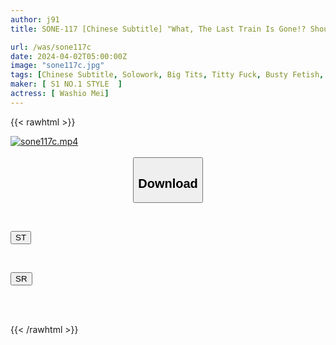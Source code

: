 ```yaml
---
author: j91
title: SONE-117 [Chinese Subtitle] "What, The Last Train Is Gone!? Should I Let You Stay At My House?" When I Accepted The Invitation Of The Beautiful Manager Of My Part-time Job, I Lost All My Reason When I Saw Her Wearing A Housecoat Without Makeup... Mei Washio

url: /was/sone117c
date: 2024-04-02T05:00:00Z
image: "sone117c.jpg"
tags: [Chinese Subtitle, Solowork, Big Tits, Titty Fuck, Busty Fetish, Cuckold	]
maker: [ S1 NO.1 STYLE  ]
actress: [ Washio Mei]
---
```



{{< rawhtml >}}

<div class="video" data-videoid="oM4R1RmXy4TJqdQ">
    <a href="javascript:;">
        <img src="/was/sone117c/sone117c.jpg" width="WIDTH" height="HEIGHT" alt="sone117c.mp4" loading="lazy">
    </a>
</div>

<script type="text/javascript" src="https://j91.asia/asset/on-demand-st.js"></script>

<br>
  <link rel="stylesheet" href="https://j91.asia/asset/bs5.css">
  
  <center>
  <button class="btn btn-primary" type="button" data-bs-toggle="collapse" data-bs-target=".multi-collapse" aria-expanded="false" aria-controls="multiCollapseExample1 multiCollapseExample2"><h2>Download</h2></button></center>
</p>
<div class="row">
  <div class="col">
    <div class="collapse multi-collapse" id="multiCollapseExample1">
      <div class="card card-body">
	      	      <br>
<div class="buttons">  
<p><a href="https://streamtape.to/v/oM4R1RmXy4TJqdQ" target="_blank"><button class="btn-hover color-3"><i class="fa fa-download"></i> ST</button></a></p></div>
    </div>
  </div>
</div>
  <div class="col">
    <div class="collapse multi-collapse" id="multiCollapseExample2">
      <div class="card card-body">
	      <br>
<div class="buttons">
<p><a href="https://rubystm.com/da5t35zb0qgo" target="_blank"><button class="btn-hover color-9"><i class="fa fa-download"></i> SR</button></a></p></div>
<br><br>
      </div>
    </div>
  </div>
</div>

{{< /rawhtml >}}